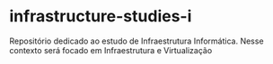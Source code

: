 # infrastructure-studies-i
Repositório dedicado ao estudo de Infraestrutura Informática.
Nesse contexto será focado em Infraestrutura e Virtualização 
